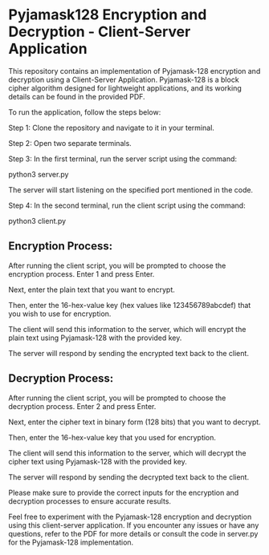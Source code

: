 # Pyjamask128 Encryption and Decryption - Client-Server Application

This repository contains an implementation of Pyjamask-128 encryption and decryption using a Client-Server Application. Pyjamask-128 is a block cipher algorithm designed for lightweight applications, and its working details can be found in the provided PDF.

To run the application, follow the steps below:

Step 1: Clone the repository and navigate to it in your terminal.

Step 2: Open two separate terminals.

Step 3: In the first terminal, run the server script using the command:


python3 server.py


The server will start listening on the specified port mentioned in the code.

Step 4: In the second terminal, run the client script using the command:


python3 client.py
## Encryption Process:

After running the client script, you will be prompted to choose the encryption process. Enter 1 and press Enter.

Next, enter the plain text that you want to encrypt.

Then, enter the 16-hex-value key (hex values like 123456789abcdef) that you wish to use for encryption.

The client will send this information to the server, which will encrypt the plain text using Pyjamask-128 with the provided key.

The server will respond by sending the encrypted text back to the client.

## Decryption Process:

After running the client script, you will be prompted to choose the decryption process. Enter 2 and press Enter.

Next, enter the cipher text in binary form (128 bits) that you want to decrypt.

Then, enter the 16-hex-value key that you used for encryption.

The client will send this information to the server, which will decrypt the cipher text using Pyjamask-128 with the provided key.

The server will respond by sending the decrypted text back to the client.

Please make sure to provide the correct inputs for the encryption and decryption processes to ensure accurate results.

Feel free to experiment with the Pyjamask-128 encryption and decryption using this client-server application. If you encounter any issues or have any questions, refer to the PDF for more details or consult the code in server.py for the Pyjamask-128 implementation.
